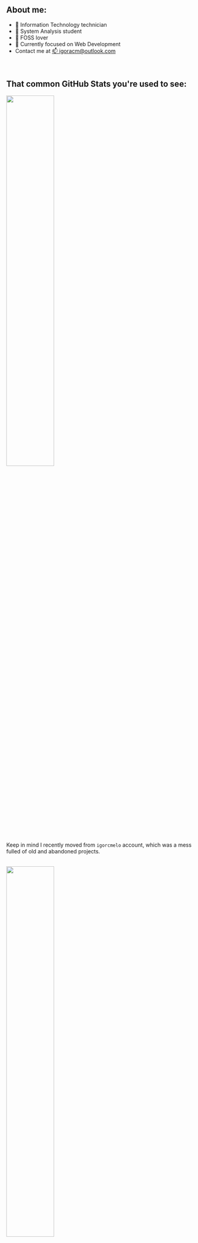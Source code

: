 ## About me:
- 🔭 Information Technology technician 
- 🌱 System Analysis student
- 👯 FOSS lover
- 🤔 Currently focused on Web Development
- Contact me at <a href="mailto:igoracm@outlook.com">📫 igoracm@outlook.com</a>
<br>

## That common GitHub Stats you're used to see:

<img src="https://github-readme-stats.vercel.app/api?username=igoracmelo&theme=radical" width="50%" />

Keep in mind I recently moved from `igorcmelo` account, which was a mess fulled of old and abandoned projects.

<br>

<img src="https://github-readme-stats.vercel.app/api/top-langs/?username=igoracmelo&langs_count=10&theme=radical&layout=compact" width="50%" />

Yeah, GDScript is top 1 because of a huge game script I am doing.



<!--
**igoracmelo/igoracmelo** is a ✨ _special_ ✨ repository because its `README.md` (this file) appears on your GitHub profile.

Here are some ideas to get you started:

- 🔭 I’m currently working on ...
- 🌱 I’m currently learning ...
- 👯 I’m looking to collaborate on ...
- 🤔 I’m looking for help with ...
- 💬 Ask me about ...
- 📫 How to reach me: ...
- 😄 Pronouns: ...
- ⚡ Fun fact: ...
-->
